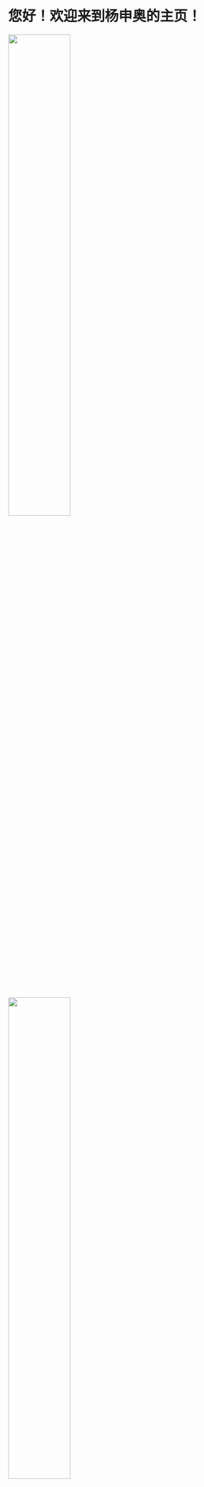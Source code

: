 **您好！欢迎来到杨申奥的主页！**
================================

<img src="http://a1.qpic.cn/psc?/V12QgjZb0HH2Jd/ruAMsa53pVQWN7FLK88i5qoQuin18cgVXuRJOcFKeXbnSoSXUeTkZYNJE0Kdr.nhmUed2VMw8ljfRF9sJqZuBkoSe38qfiOW5LRb12jBI7I!/b&ek=1&kp=1&pt=0&bo=vALAA7wCwAMBGT4!&tl=3&vuin=1992309617&tm=1607562000&sce=60-4-3&rf=viewer_4" width="50%">

<img src="https://tse1-mm.cn.bing.net/th/id/OIP.f24dD_lbTx6IANLxCAEPwQHaKm?pid=Api&rs=1" width="50%"> 

姓名：**杨申奥**

性别：**男**

职位：**在读本科生**

单位：**南京理工大学**

关于单位：

<img src="" width="50%"> 

南京理工大学，位于江苏省南京市，北依紫金山，西临明城墙，是隶属于工业和信息化部，由工信部、教育部与江苏省人民政府共建的全国重点大学，是国家“世界一流学科建设高校“，是国家“211工程”、“985工程优势学科创新平台”重点建设高校，入选国家“111计划”、卓越工程师教育培养计划、国家建设高水平大学公派研究生项目、新工科研究与实践项目、国家大学生创新性实验计划、国家大学生文化素质教育基地、国家创新人才培养示范基地、国家国际科技合作基地、中国政府奖学金来华留学生接收院校、全国创新创业典型经验高校、全国首批深化创新创业教育改革示范高校、全国高校实践育人创新创业基地、首批高等学校科技成果转化和技术转移基地、全国专利工作试点示范高校等，是全国18所获批国家双创示范基地的高校之一，全国首批博士、硕士学位授予单位，是中俄工科大学联盟、工业和信息化部高校联盟、中国兵器协同创新联盟、CDIO工程教育联盟成员单位，素有“兵器技术人才摇篮”的美誉。
    
学校由创建于1953年的中国人民解放军军事工程学院（简称“哈军工”）分建而成，经历了炮兵工程学院、华东工程学院、华东工学院等发展阶段，1993年更名为南京理工大学。

截至2019年4月，学校占地3118亩，建筑面积108万平方米；设有20个学院，合作创办了两个独立学院；馆藏中外文图书文献250余万册；在校生30000余名，留学生1000余名；教职工3200余人，专任教师1900余人。

2020年9月，南理工江阴校区正式启用  。


地址：**玄武区孝陵卫街200号**

>兴趣爱好：
>>Basketball
>>Painting
>>Killers of the Three Kingdoms

**有关网页制作的链接：**
<https://www.runoob.com>
